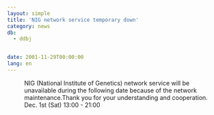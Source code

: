 ```yaml
---
layout: simple
title: 'NIG network service temporary down'
category: news
db:
  - ddbj


date: 2001-11-29T00:00:00
lang: en
---
```


<dd>NIG (National Institute of Genetics) network service will be unavailable during the following date because of the network maintenance.Thank you for your understanding and cooperation.<br>
<dd>Dec. 1st (Sat) 13:00 - 21:00</dd>
</dd>
